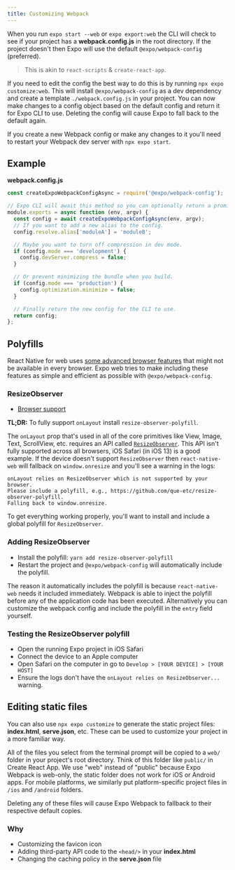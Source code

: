 ```yaml
---
title: Customizing Webpack
---
```


When you run `expo start --web` or `expo export:web` the CLI will check to see if your project has a **webpack.config.js** in the root directory. If the project doesn't then Expo will use the default `@expo/webpack-config` (preferred).

> This is akin to `react-scripts` & `create-react-app`.

If you need to edit the config the best way to do this is by running `npx expo customize:web`.
This will install `@expo/webpack-config` as a dev dependency and create a template `./webpack.config.js` in your project.
You can now make changes to a config object based on the default config and return it for Expo CLI to use.
Deleting the config will cause Expo to fall back to the default again.

If you create a new Webpack config or make any changes to it you'll need to restart your Webpack dev server with `npx expo start`.

## Example

**webpack.config.js**

```ts
const createExpoWebpackConfigAsync = require('@expo/webpack-config');

// Expo CLI will await this method so you can optionally return a promise.
module.exports = async function (env, argv) {
  const config = await createExpoWebpackConfigAsync(env, argv);
  // If you want to add a new alias to the config.
  config.resolve.alias['moduleA'] = 'moduleB';

  // Maybe you want to turn off compression in dev mode.
  if (config.mode === 'development') {
    config.devServer.compress = false;
  }

  // Or prevent minimizing the bundle when you build.
  if (config.mode === 'production') {
    config.optimization.minimize = false;
  }

  // Finally return the new config for the CLI to use.
  return config;
};
```

## Polyfills

React Native for web uses [some advanced browser features](https://github.com/necolas/react-native-web/blob/e4ed0fd3c863e6c61aa3ea8afeff79b7fa74b461/packages/docs/src/introduction.stories.mdx#install) that might not be available in every browser. Expo web tries to make including these features as simple and efficient as possible with `@expo/webpack-config`.

### ResizeObserver

- [Browser support](https://caniuse.com/#feat=resizeobserver)

**TL;DR:** To fully support `onLayout` install `resize-observer-polyfill`.

The `onLayout` prop that's used in all of the core primitives like View, Image, Text, ScrollView, etc. requires an API called [`ResizeObserver`](https://drafts.csswg.org/resize-observer-1/). This API isn't fully supported across all browsers, iOS Safari (in iOS 13) is a good example. If the device doesn't support `ResizeObserver` then `react-native-web` will fallback on `window.onresize` and you'll see a warning in the logs:

```
onLayout relies on ResizeObserver which is not supported by your browser.
Please include a polyfill, e.g., https://github.com/que-etc/resize-observer-polyfill.
Falling back to window.onresize.
```

To get everything working properly, you'll want to install and include a global polyfill for `ResizeObserver`.

### Adding ResizeObserver

- Install the polyfill: `yarn add resize-observer-polyfill`
- Restart the project and `@expo/webpack-config` will automatically include the polyfill.

The reason it automatically includes the polyfill is because `react-native-web` needs it included immediately. Webpack is able to inject the polyfill before any of the application code has been executed. Alternatively you can customize the webpack config and include the polyfill in the `entry` field yourself.

### Testing the ResizeObserver polyfill

- Open the running Expo project in iOS Safari
- Connect the device to an Apple computer
- Open Safari on the computer in go to `Develop > [YOUR DEVICE] > [YOUR HOST]`
- Ensure the logs don't have the `onLayout relies on ResizeObserver...` warning.

## Editing static files

You can also use `npx expo customize` to generate the static project files: **index.html**, **serve.json**, etc.
These can be used to customize your project in a more familiar way.

All of the files you select from the terminal prompt will be copied to a `web/` folder in your project's root directory. Think of this folder like `public/` in Create React App. We use "web" instead of "public" because Expo Webpack is web-only, the static folder does not work for iOS or Android apps. For mobile platforms, we similarly put platform-specific project files in `/ios` and `/android` folders.

Deleting any of these files will cause Expo Webpack to fallback to their respective default copies.

### Why

- Customizing the favicon icon
- Adding third-party API code to the `<head/>` in your **index.html**
- Changing the caching policy in the **serve.json** file
